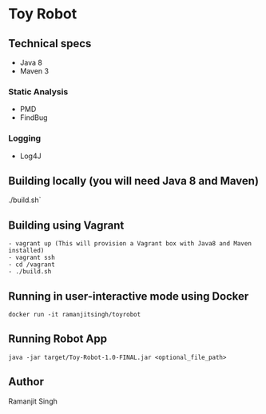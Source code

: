 # Toy Robot

## Technical specs
- Java 8
- Maven 3

### Static Analysis
- PMD
- FindBug

### Logging
- Log4J

## Building locally (you will need Java 8 and Maven)
./build.sh`

## Building using Vagrant
```
- vagrant up (This will provision a Vagrant box with Java8 and Maven installed)
- vagrant ssh
- cd /vagrant
- ./build.sh
```

## Running in user-interactive mode using Docker
`docker run -it ramanjitsingh/toyrobot`

## Running Robot App
`java -jar target/Toy-Robot-1.0-FINAL.jar <optional_file_path>`

## Author
Ramanjit Singh